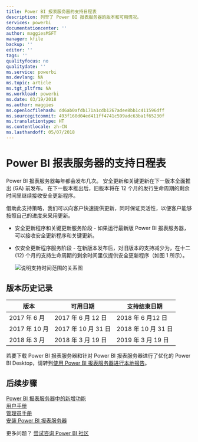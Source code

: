 ```yaml
---
title: Power BI 报表服务器的支持日程表
description: 列举了 Power BI 报表服务器的版本和可用情况。
services: powerbi
documentationcenter: ''
author: maggiesMSFT
manager: kfile
backup: ''
editor: ''
tags: ''
qualityfocus: no
qualitydate: ''
ms.service: powerbi
ms.devlang: NA
ms.topic: article
ms.tgt_pltfrm: NA
ms.workload: powerbi
ms.date: 03/19/2018
ms.author: maggies
ms.openlocfilehash: dd6ab0afdb171a1cdb1267adee8bb1c411596dff
ms.sourcegitcommit: 493f160d04ed411ff4741c599adc63ba1f65230f
ms.translationtype: HT
ms.contentlocale: zh-CN
ms.lasthandoff: 05/07/2018
---
```

# <a name="support-timeline-for-power-bi-report-server"></a>Power BI 报表服务器的支持日程表
Power BI 报表服务器每年都会发布几次。 安全更新和关键更新在下一版本全面推出 (GA) 前发布。 在下一版本推出后，旧版本将在 12 个月的发行生命周期的剩余时间里继续接收安全更新程序。

借助此支持策略，我们可以向客户快速提供更新，同时保证灵活性，以便客户能够按照自己的进度来采用更新。

* 安全更新程序和关键更新服务阶段 - 如果运行最新版 Power BI 报表服务器，可以接收安全更新程序和关键更新。
* 仅安全更新程序服务阶段 - 在新版本发布后，对旧版本的支持减少为，在十二 (12) 个月的支持生命周期的剩余时间里仅提供安全更新程序（如图 1 所示）。

    ![说明支持时间范围的关系图](media/support-timeline/report-server-support-timeline-mar-2018.png)

## <a name="version-history"></a>版本历史记录
| **版本** | **可用日期** | **支持结束日期** |
| --- | --- | --- |
| 2017 年 6 月 |2017 年 6 月 12 日 |2018 年 6 月12 日 |
| 2017 年 10 月 |2017 年 10 月 31 日 |2018 年 10 月 31 日 |
| 2018 年 3 月 | 2018 年 3 月 19 日 | 2019 年 3 月 19 日 |

若要下载 Power BI 报表服务器和针对 Power BI 报表服务器进行了优化的 Power BI Desktop，请转到[使用 Power BI 报表服务器进行本地报告](https://powerbi.microsoft.com/report-server/)。

## <a name="next-steps"></a>后续步骤
[Power BI 报表服务器中的新增功能](whats-new.md)  
[用户手册](user-handbook-overview.md)  
[管理员手册](admin-handbook-overview.md)  
[安装 Power BI 报表服务器](install-report-server.md)  

更多问题？ [尝试咨询 Power BI 社区](https://community.powerbi.com/)

